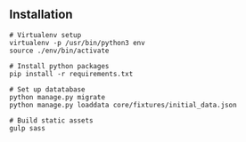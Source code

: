 Installation
------------

    # Virtualenv setup
    virtualenv -p /usr/bin/python3 env
    source ./env/bin/activate
    
    # Install python packages
    pip install -r requirements.txt
    
    # Set up datatabase
    python manage.py migrate
    python manage.py loaddata core/fixtures/initial_data.json
    
    # Build static assets
    gulp sass